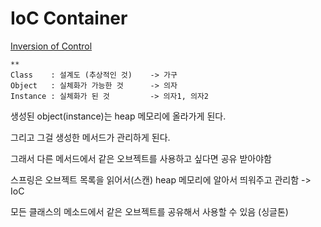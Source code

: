 # IoC Container

[Inversion of Control](IoC.md)

~~~
**
Class    : 설계도 (추상적인 것)    -> 가구
Object   : 실체화가 가능한 것      -> 의자
Instance : 실체화가 된 것         -> 의자1, 의자2
~~~

생성된 object(instance)는 heap 메모리에 올라가게 된다.

그리고 그걸 생성한 메서드가 관리하게 된다.


그래서 다른 메서드에서 같은 오브젝트를 사용하고 싶다면 공유 받아야함

스프링은 오브젝트 목록을 읽어서(스캔) heap 메모리에 알아서 띄워주고 관리함 -> IoC

모든 클래스의 메소드에서 같은 오브젝트를 공유해서 사용할 수 있음 (싱글톤)
